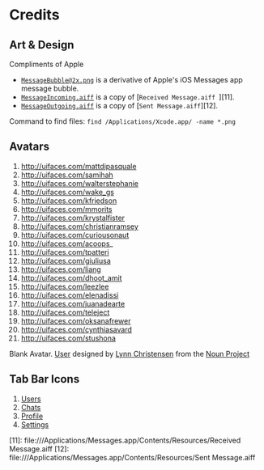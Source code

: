 # Credits

## Art & Design

Compliments of Apple

* [`MessageBubble@2x.png`][1] is a derivative of Apple's iOS Messages app message bubble.
* [`MessageIncoming.aiff`][2] is a copy of [`Received Message.aiff `][11].
* [`MessageOutgoing.aiff`][3] is a copy of [`Sent Message.aiff`][12].

Command to find files: `find /Applications/Xcode.app/ -name *.png`

## Avatars

1. http://uifaces.com/mattdipasquale
2. http://uifaces.com/samihah
3. http://uifaces.com/walterstephanie
4. http://uifaces.com/wake_gs
5. http://uifaces.com/kfriedson
6. http://uifaces.com/mmorits
7. http://uifaces.com/krystalfister
8. http://uifaces.com/christianramsey
9. http://uifaces.com/curiousonaut
10. http://uifaces.com/acoops_
11. http://uifaces.com/tpatteri
12. http://uifaces.com/giuliusa
13. http://uifaces.com/liang
14. http://uifaces.com/dhoot_amit
15. http://uifaces.com/leezlee
16. http://uifaces.com/elenadissi
17. http://uifaces.com/juanadearte
18. http://uifaces.com/teleject
19. http://uifaces.com/oksanafrewer
20. http://uifaces.com/cynthiasavard
21. http://uifaces.com/stushona

Blank Avatar. [User][4] designed by [Lynn Christensen][5] from the [Noun Project][6]

## Tab Bar Icons

1. [Users][7]
2. [Chats][8]
3. [Profile][9]
4. [Settings][10]


[1]: https://github.com/acani/Chats-iPhone/blob/master/Chats/Images.xcassets/MessageBubble.imageset/MessageBubble@2x.png
[2]: https://github.com/acani/Chats-iPhone/blob/master/Chats/MessageIncoming.aiff
[3]: https://github.com/acani/Chats-iPhone/blob/master/Chats/MessageOutgoing.aiff
[4]: http://www.thenounproject.com/term/user/4520/
[5]: http://www.thenounproject.com/lynnthemac
[6]: http://www.thenounproject.com
[7]: https://thenounproject.com/term/users/12931/
[8]: https://thenounproject.com/term/message/1332/
[9]: https://thenounproject.com/term/profile/12930/
[10]: https://thenounproject.com/term/settings/89645/
[11]: file:///Applications/Messages.app/Contents/Resources/Received Message.aiff
[12]: file:///Applications/Messages.app/Contents/Resources/Sent Message.aiff
